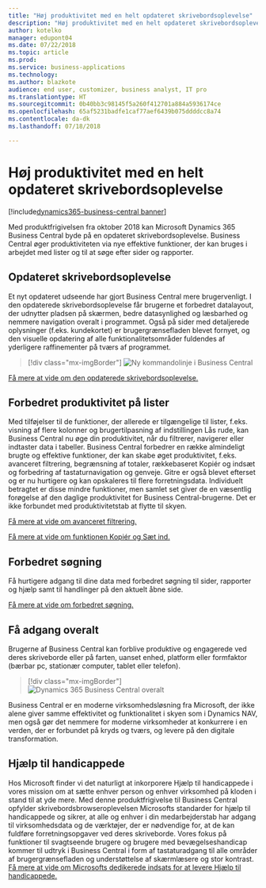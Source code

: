 ```yaml
---
title: "Høj produktivitet med en helt opdateret skrivebordsoplevelse"
description: "Høj produktivitet med en helt opdateret skrivebordsoplevelse."
author: kotelko
manager: edupont04
ms.date: 07/22/2018
ms.topic: article
ms.prod: 
ms.service: business-applications
ms.technology: 
ms.author: blazkote
audience: end user, customizer, business analyst, IT pro
ms.translationtype: HT
ms.sourcegitcommit: 0b40bb3c98145f5a260f412701a884a5936174ce
ms.openlocfilehash: 65af5231badfe1caf77aef6439b075ddddcc8a74
ms.contentlocale: da-dk
ms.lasthandoff: 07/18/2018

---
```


# <a name="high-productivity-with-an-all-refreshed-desktop-experience"></a>Høj produktivitet med en helt opdateret skrivebordsoplevelse

[!include[dynamics365-business-central banner](../includes/dynamics365-business-central.md)]



Med produktfrigivelsen fra oktober 2018 kan Microsoft Dynamics 365 Business Central byde på en opdateret skrivebordsoplevelse. Business Central øger produktiviteten via nye effektive funktioner, der kan bruges i arbejdet med lister og til at søge efter sider og rapporter.

## <a name="refreshed-desktop-experience"></a>Opdateret skrivebordsoplevelse
Et nyt opdateret udseende har gjort Business Central mere brugervenligt. I den opdaterede skrivebordsoplevelse får brugerne et forbedret datalayout, der udnytter pladsen på skærmen, bedre datasynlighed og læsbarhed og nemmere navigation overalt i programmet. Også på sider med detaljerede oplysninger (f.eks. kundekortet) er brugergrænsefladen blevet fornyet, og den visuelle opdatering af alle funktionalitetsområder fuldendes af yderligere raffinementer på tværs af programmet.

> [!div class="mx-imgBorder"]
> ![Ny kommandolinje i Business Central](media/commanding.png "Ny kommandolinje i Business Central")

[Få mere at vide om den opdaterede skrivebordsoplevelse.](refreshed-ux.md)

## <a name="improved-productivity-in-lists"></a>Forbedret produktivitet på lister
Med tilføjelser til de funktioner, der allerede er tilgængelige til lister, f.eks. visning af flere kolonner og brugertilpasning af indstillingen Lås rude, kan Business Central nu øge din produktivitet, når du filtrerer, navigerer eller indtaster data i tabeller. Business Central forbedrer en række almindeligt brugte og effektive funktioner, der kan skabe øget produktivitet, f.eks. avanceret filtrering, begrænsning af totaler, rækkebaseret Kopiér og indsæt og forbedring af tastaturnavigation og genveje. Gitre er også blevet efterset og er nu hurtigere og kan opskaleres til flere forretningsdata. Individuelt betragtet er disse mindre funktioner, men samlet set giver de en væsentlig forøgelse af den daglige produktivitet for Business Central-brugerne. Det er ikke forbundet med produktivitetstab at flytte til skyen.

[Få mere at vide om avanceret filtrering.](advanced-filtering.md)

[Få mere at vide om funktionen Kopiér og Sæt ind.](grid-and-copy-paste.md)

## <a name="improved-search"></a>Forbedret søgning
Få hurtigere adgang til dine data med forbedret søgning til sider, rapporter og hjælp samt til handlinger på den aktuelt åbne side.

[Få mere at vide om forbedret søgning.](improvements-to-search.md)

## <a name="access-from-anywhere"></a>Få adgang overalt
Brugerne af Business Central kan forblive produktive og engagerede ved deres skriveborde eller på farten, uanset enhed, platform eller formfaktor (bærbar pc, stationær computer, tablet eller telefon).

> [!div class="mx-imgBorder"]
> ![Dynamics 365 Business Central overalt](media/bc-apps2.png "Business Central-brugerne kan forblive produktive, uanset om de arbejder på en stationær computer, telefon eller tablet")

Business Central er en moderne virksomhedsløsning fra Microsoft, der ikke alene giver samme effektivitet og funktionalitet i skyen som i Dynamics NAV, men også gør det nemmere for moderne virksomheder at konkurrere i en verden, der er forbundet på kryds og tværs, og levere på den digitale transformation.

## <a name="accessibility"></a>Hjælp til handicappede
Hos Microsoft finder vi det naturligt at inkorporere Hjælp til handicappede i vores mission om at sætte enhver person og enhver virksomhed på kloden i stand til at yde mere. Med denne produktfrigivelse til Business Central opfylder skrivebordsbrowseroplevelsen Microsofts standarder for hjælp til handicappede og sikrer, at alle og enhver i din medarbejderstab har adgang til virksomhedsdata og de værktøjer, der er nødvendige for, at de kan fuldføre forretningsopgaver ved deres skriveborde.
Vores fokus på funktioner til svagtseende brugere og brugere med bevægelseshandicap kommer til udtryk i Business Central i form af tastaturadgang til alle områder af brugergrænsefladen og understøttelse af skærmlæsere og stor kontrast.
[Få mere at vide om Microsofts dedikerede indsats for at levere Hjælp til handicappede.](https://aka.ms/microsoftaccessibility)

